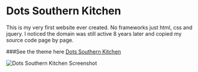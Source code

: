 # Dots Southern Kitchen
This is my very first website ever created. No frameworks just html, css and jquery. I noticed the domain was still active 8 years later and copied my source code page by page. 

###See the theme here
[Dots Southern Kitchen](https://upbeat-sinoussi-cf5d36.netlify.app/)

![Dots Southern Kitchen Screenshot](https://res.cloudinary.com/imagine-design-develop/image/upload/v1595886728/screenshot.png)
